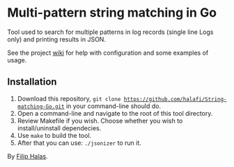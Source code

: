 Multi-pattern string matching in Go
==================
Tool used to search for multiple patterns in log records (single line Logs only) and printing results in JSON. 

See the project <a href="https://github.com/halafi/String-matching-Go/wiki">wiki</a> for help with configuration and some examples of usage.

Installation
-----------------------
1. Download this repository, <code>git clone https://github.com/halafi/String-matching-Go.git</code> in your command-line should do.
2. Open a command-line and navigate to the root of this tool directory.
3. Review Makefile if you wish. Choose whether you wish to install/uninstall dependecies.
4. Use <code>make</code> to build the tool.
5. After that you can use: <code>./jsonizer</code> to run it.

By <a href="mailto:xgam33@gmail.com">Filip Halas</a>.
